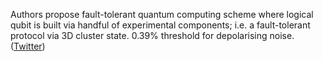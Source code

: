 
Authors propose fault-tolerant quantum computing scheme where logical qubit is built via handful of experimental components; i.e. a fault-tolerant protocol via 3D cluster state. 0.39% threshold for depolarising noise. ([Twitter](https://twitter.com/JoshuahHeath/status/1329169626442440709))
